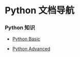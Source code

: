 # Python 文档导航

### Python 知识

- [Python Basic](./python_basic)

- [Python Advanced](./python_advanced)

